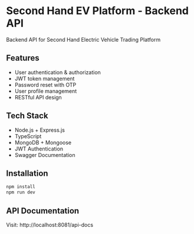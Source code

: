 # Second Hand EV Platform - Backend API

Backend API for Second Hand Electric Vehicle Trading Platform

## Features

- User authentication & authorization
- JWT token management
- Password reset with OTP
- User profile management
- RESTful API design

## Tech Stack

- Node.js + Express.js
- TypeScript
- MongoDB + Mongoose
- JWT Authentication
- Swagger Documentation

## Installation

```bash
npm install
npm run dev
```

## API Documentation

Visit: http://localhost:8081/api-docs
